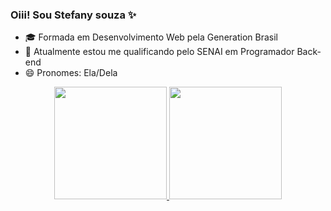 ### Oiii! Sou Stefany souza ✨

- 🎓 Formada em Desenvolvimento Web pela Generation Brasil
- 🌱 Atualmente estou me qualificando pelo SENAI em Programador Back-end
- 😄 Pronomes: Ela/Dela




<div align="center">
  <a href="https://github.com/stefanyrsouza">
  <img height="180em" src="https://github-readme-stats.vercel.app/api?username=stefanyrsouza&show_icons=true&theme=dracula&include_all_commits=true&count_private=true"/>
  <img height="180em" src="https://github-readme-stats.vercel.app/api/top-langs/?username=stefanyrsouza&layout=compact&langs_count=7&theme=dracula"/>
</div>
